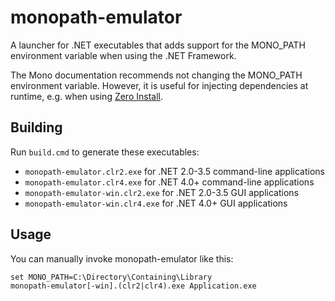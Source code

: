 monopath-emulator
=================

A launcher for .NET executables that adds support for the MONO_PATH environment variable when using the .NET Framework.

The Mono documentation recommends not changing the MONO_PATH environment variable. However, it is useful for injecting dependencies at runtime, e.g. when using [Zero Install](http://0install.net/).

Building
--------
Run `build.cmd` to generate these executables:
* `monopath-emulator.clr2.exe` for .NET 2.0-3.5 command-line applications
* `monopath-emulator.clr4.exe` for .NET 4.0+ command-line applications
* `monopath-emulator-win.clr2.exe` for .NET 2.0-3.5 GUI applications
* `monopath-emulator-win.clr4.exe` for .NET 4.0+ GUI applications

Usage
-----
You can manually invoke monopath-emulator like this:
```
set MONO_PATH=C:\Directory\Containing\Library
monopath-emulator[-win].(clr2|clr4).exe Application.exe
```

